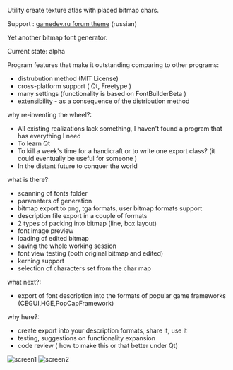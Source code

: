 Utility create texture atlas with placed bitmap chars.


Support : [gamedev.ru forum theme](http://www.gamedev.ru/projects/forum/?id=133540) (russian)


Yet another bitmap font generator.


Current state: alpha


Program features that make it outstanding comparing to other programs:

* distrubution method (MIT License)
* cross-platform support ( Qt, Freetype )
* many settings (functionality is based on FontBuilderBeta )
* extensibility - as a consequence of the distribution method


why re-inventing the wheel?:

* All existing realizations lack something, I haven't found a program that has everything I need
* To learn Qt
* To kill a week's time for a  handicraft or to write one export class? (it could eventually be useful for someone )
* In the distant future to conquer the world


what is there?:

* scanning of fonts folder
* parameters of generation
* bitmap export to png, tga formats, user bitmap formats support
* description file export in a couple of formats
* 2 types of packing into bitmap (line, box layout)
* font image preview
* loading of edited bitmap
* saving the whole working session
* font view testing (both original bitmap and edited)
* kerning support
* selection of characters set from the char map


what next?:

* export of font description into the formats of popular game frameworks (CEGUI,HGE,PopCapFramework)


why here?:

* create export into your description formats, share it, use it
* testing, suggestions on functionality expansion
* code review ( how to make this or that better under Qt)

![screen1](http://www.gamedev.ru/files/images/54213_1274102379_screen.jpg)
![screen2](http://www.gamedev.ru/files/images/screen1.jpeg)
